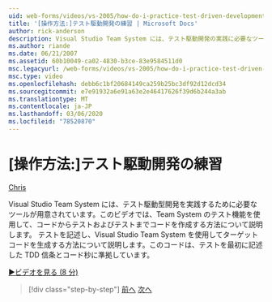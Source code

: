 ```yaml
---
uid: web-forms/videos/vs-2005/how-do-i-practice-test-driven-development
title: '[操作方法:]テスト駆動開発の練習 | Microsoft Docs'
author: rick-anderson
description: Visual Studio Team System には、テスト駆動開発の実践に必要なツールが用意されています。このビデオでは、Team System のテスト機能について説明します。
ms.author: riande
ms.date: 06/21/2007
ms.assetid: 60b10049-ca02-4830-b3ce-83e9584511d0
msc.legacyurl: /web-forms/videos/vs-2005/how-do-i-practice-test-driven-development
msc.type: video
ms.openlocfilehash: debb6c1bf20684149ca259b25bc3df92d12dcd34
ms.sourcegitcommit: e7e91932a6e91a63e2e46417626f39d6b244a3ab
ms.translationtype: MT
ms.contentlocale: ja-JP
ms.lasthandoff: 03/06/2020
ms.locfileid: "78520870"
---
```

# <a name="how-do-i-practice-test-driven-development"></a>[操作方法:]テスト駆動開発の練習

[Chris](https://twitter.com/CMenegay)

Visual Studio Team System には、テスト駆動型開発を実践するために必要なツールが用意されています。このビデオでは、Team System のテスト機能を使用して、コードからテストおよびテストまでコードを作成する方法について説明します。 テストを記述し、Visual Studio Team System を使用してターゲットコードを生成する方法について説明します。このコードは、テストを最初に記述した TDD 信条とコード秒に準拠しています。

[&#9654;ビデオを見る (8 分)](https://channel9.msdn.com/Blogs/ASP-NET-Site-Videos/how-do-i-practice-test-driven-development)

> [!div class="step-by-step"]
> [前へ](how-do-i-write-code-more-quickly-with-unit-tests.md)
> [次へ](how-do-i-load-test-a-web-application.md)
